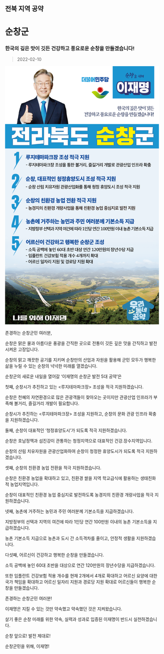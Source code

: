 ## 전북 지역 공약

# 순창군

### 한국의 깊은 맛이 깃든 건강하고 풍요로운 순창을 만들겠습니다!
> 2022-02-10

![순창군 지역공약](./005_013_007.png)

존경하는 순창군민 여러분,

 

순창은 맑은 물과 아름다운 풍광을 간직한 곳으로 전통이 깃든 깊은 맛을 간직하고 발전시켜온 고장입니다.

 

순창의 맑고 깨끗한 공기를 지키며 순창만의 산업과 자원을 활용해 군민 모두가 행복한 삶을 누릴 수 있는 순창의 넉넉한 미래를 열겠습니다.

 

순창군의 새로운 내일을 열어갈 ‘이재명의 순창군 발전 5대 공약’은

 

첫째, 순창시가 추진하고 있는 <루지테마파크장> 조성을 적극 지원하겠습니다.  

 

순창은 천혜의 자연환경으로 많은 관광객들이 찾아오는 곳이지만 관광산업 인프라가 부족해 볼거리, 즐길거리 개발이 필요합니다.  

순창시가 추진하는 <루지테마파크장> 조성을 지원하고, 순창의 문화 관광 인프라 확충을 지원하겠습니다. 

 

둘째, 순창이 대표적인 ‘청정휴양도시’가 되도록 적극 지원하겠습니다. 

 

순창은 호남정맥과 섬진강이 관통하는 청정지역으로 대표적인 건강․장수지역입니다. 

순창의 산림 치유자원을 관광산업화하여 순창이 청정한 휴양도시가 되도록 적극 지원하겠습니다. 

 

셋째, 순창의 친환경 농업 전환을 적극 지원하겠습니다. 

 

순창은 친환경 농업을 확대하고 있고, 친환경 쌀을 지역 학교급식에 활용하는 생태친화적 농업지역입니다. 

순창이 대표적인 친환경 농업 중심지로 발전하도록 농경지의 친환경 개량사업을 적극 지원하겠습니다. 

 

넷째, 농촌에 거주하는 농민과 주민 여러분께 기본소득을 지급하겠습니다.

 

지방정부의 선택과 지역의 여건에 따라 1인당 연간 100만원 이내의 농촌 기본소득을 지급하겠습니다.

농촌 기본소득 지급으로 농촌과 도시 간 소득격차를 줄이고, 안정적 생활을 지원하겠습니다. 

 

다섯째, 어르신이 건강하고 행복한 순창을 만들겠습니다.

 

소득 공백에 놓인 60대 초반을 대상으로 연간 120만원의 장년수당을 지급하겠습니다.

또한 임플란트 건강보험 적용 개수를 현재 2개에서 4개로 확대하고 어르신 요양에 대한 국가 책임을 확대하고 어르신 일자리 지원과 경로당 지원 확대로 어르신들이 행복한 순창을 만들겠습니다.

 

 

존경하는 순창군민 여러분!

 

이재명은 지킬 수 있는 것만 약속했고 약속했던 것은 지켜왔습니다.

살기 좋은 순창 미래를 위한 약속, 실력과 성과로 입증된 이재명이 반드시 실천하겠습니다.

 

순창 앞으로! 발전 제대로! 

순창군민을 위해, 이재명! 

						